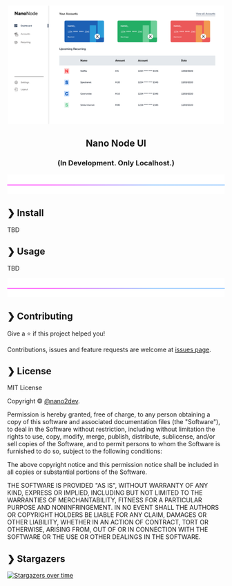 <p align="center">
  <img src="https://github.com/fwd/nano-ui/raw/master/banner.png" alt="Banner of Nano Node UI" width="500" />
</p>

<h2 align="center">Nano Node UI</h2>

<h3 align="center">(In Development. Only Localhost.)</h3>

![line](https://github.com/fwd/n2/raw/master/.github/line.png)

## ❯ Install

TBD

## ❯ Usage

TBD

![line](https://github.com/fwd/n2/raw/master/.github/line.png)

## ❯ Contributing

Give a ⭐️ if this project helped you!

Contributions, issues and feature requests are welcome at [issues page](https://github.com/fwd/n2/issues).

## ❯ License

MIT License

Copyright © [@nano2dev](https://twitter.com/nano2dev).

Permission is hereby granted, free of charge, to any person obtaining a copy
of this software and associated documentation files (the "Software"), to deal
in the Software without restriction, including without limitation the rights
to use, copy, modify, merge, publish, distribute, sublicense, and/or sell
copies of the Software, and to permit persons to whom the Software is
furnished to do so, subject to the following conditions:

The above copyright notice and this permission notice shall be included in all
copies or substantial portions of the Software.

THE SOFTWARE IS PROVIDED "AS IS", WITHOUT WARRANTY OF ANY KIND, EXPRESS OR
IMPLIED, INCLUDING BUT NOT LIMITED TO THE WARRANTIES OF MERCHANTABILITY,
FITNESS FOR A PARTICULAR PURPOSE AND NONINFRINGEMENT. IN NO EVENT SHALL THE
AUTHORS OR COPYRIGHT HOLDERS BE LIABLE FOR ANY CLAIM, DAMAGES OR OTHER
LIABILITY, WHETHER IN AN ACTION OF CONTRACT, TORT OR OTHERWISE, ARISING FROM,
OUT OF OR IN CONNECTION WITH THE SOFTWARE OR THE USE OR OTHER DEALINGS IN THE
SOFTWARE.

## ❯ Stargazers

[![Stargazers over time](https://starchart.cc/fwd/nano-ui.svg)](https://github.com/fwd/nano-ui)